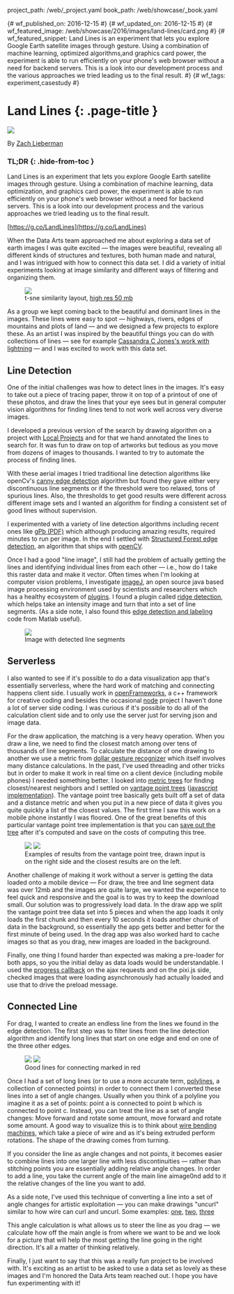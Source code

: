 project_path: /web/_project.yaml
book_path: /web/showcase/_book.yaml

{# wf_published_on: 2016-12-15 #}
{# wf_updated_on: 2016-12-15 #}
{# wf_featured_image: /web/showcase/2016/images/land-lines/card.png #}
{# wf_featured_snippet: Land Lines is an experiment that lets you explore Google Earth satellite images through gesture. Using a combination of machine learning, optimized algorithms,and graphics card power, the experiment is able to run efficiently on your phone's web browser without a need for backend servers. This is a look into our development process and the various approaches we tried leading us to the final result. #}
{# wf_tags: experiment,casestudy #}

# Land Lines {: .page-title }

<img src="/web/showcase/2016/images/land-lines/land-lines.gif" class="attempt-right">

By <a href="https://www.instagram.com/zach.lieberman/">Zach Lieberman</a>

### TL;DR {: .hide-from-toc }

Land Lines is an experiment that lets you explore Google Earth satellite images 
through gesture. Using a combination of machine learning, data optimization, 
and graphics card power, the experiment is able to run efficiently on your 
phone's web browser without a need for backend servers. This is a look into our 
development process and the various approaches we tried leading us to the final 
result.

[https://g.co/LandLines](https://g.co/LandLines)

When the Data Arts team approached me about exploring a data set of earth images 
I was quite excited &mdash; the images were beautiful, revealing all different kinds 
of structures and textures, both human made and natural, and I was intrigued 
with how to connect this data set. I did a variety of initial experiments 
looking at image similarity and different ways of filtering and organizing them.

<figure>
  <img src="/web/showcase/2016/images/land-lines/landlines_casestudy_tsne.jpg"  />
  <figcaption>
    t-sne similarity layout,
    <a href="https://dl.dropboxusercontent.com/u/92337283/misc/result_L_1457431104.png">
      high res 50 mb
    </a>
  </figcaption>
</figure>

As a group we kept coming back to the beautiful and dominant lines in the 
images. These lines were easy to spot &mdash; highways, rivers, edges of mountains 
and plots of land &mdash; and we designed a few projects to explore these. As an 
artist I was inspired by the beautiful things you can do with collections of 
lines &mdash; see for example
[Cassandra C Jones's work with lightning](http://www.cassandracjones.com/lightning-drawing-series)
&mdash; and I was excited to work with this data set. 

## Line Detection

One of the initial challenges was how to detect lines in the images. It's easy 
to take out a piece of tracing paper, throw it on top of a printout of one of 
these photos, and draw the lines that your eye sees but in general computer 
vision algorithms for finding lines tend to not work well across very diverse 
images. 

I developed a previous version of the search by drawing algorithm on a project 
with [Local Projects](https://localprojects.net/) and for that we hand annotated 
the lines to search for. It was fun to draw on top of artworks but tedious as 
you move from dozens of images to thousands. I wanted to try to automate the 
process of finding lines. 

With these aerial images I tried traditional line detection algorithms like 
openCv's [canny edge detection](https://en.wikipedia.org/wiki/Canny_edge_detector)
algorithm but found they gave either very discontinuous line segments or if the
threshold were too relaxed, tons of spurious lines. Also, the thresholds to
get good results were different across different image sets and I wanted an
algorithm for finding a consistent set of good lines without supervision.

I experimented with a variety of line detection algorithms including recent ones 
like [gPb (PDF)](https://www2.eecs.berkeley.edu/Research/Projects/CS/vision/grouping/papers/amfm_pami2010.pdf)
which  although producing amazing results, required minutes to run per image.
In the end I settled with
[Structured Forest edge detection](http://docs.opencv.org/3.1.0/d0/da5/tutorial_ximgproc_prediction.html), 
an algorithm that ships with [openCV](http://opencv.org/). 
 
Once I had a good "line image", I still had the problem of actually getting the 
lines and identifying individual lines from each other &mdash; i.e., how do I take 
this raster data and make it vector. Often times when I'm looking at computer 
vision problems, I investigate [imageJ](https://imagej.nih.gov/ij/), an open 
source java based image processing environment used by scientists and 
researchers which has a healthy ecosystem of 
[plugins](https://imagej.nih.gov/ij/plugins/). I found a plugin called
[ridge detection](http://imagej.net/Ridge_Detection), which helps take an
intensity image and turn that into a set of line segments. (As a side note,
I also found this [edge detection and labeling](http://www.peterkovesi.com/matlabfns/#edgelink)
code from Matlab useful).

<figure>
  <img src="/web/showcase/2016/images/land-lines/landlines_casestudy_3.png" /> 
  <figcaption>Image with detected line segments</figcaption>
</figure> 

## Serverless

I also wanted to see if it's possible to do a data visualization app that's 
essentially serverless, where the hard work of matching and connecting happens 
client side. I usually work in [openFrameworks](http://openframeworks.cc/), a 
c++ framework for creative coding and besides the occasional 
[node](https://nodejs.org/) project I haven't done a lot of server side coding. 
I was curious if it's possible to do all of the calculation client side and to 
only use the server just for serving json and image data. 

For the draw application, the matching is a very heavy operation. When you draw 
a line, we need to find the closest match among over tens of thousands of line 
segments. To calculate the distance of one drawing to another we use a metric 
from [dollar gesture recognizer](https://depts.washington.edu/aimgroup/proj/dollar/)
which itself involves many distance calculations. In the past, I've used threading and 
other tricks but in order to make it work in real time on a client device 
(including mobile phones) I needed something better. I looked into
[metric trees](https://en.wikipedia.org/wiki/Metric_tree) for finding closest/nearest 
neighbors and I settled on [vantage point trees](https://en.wikipedia.org/wiki/Vantage-point_tree)
([javascript implementation](http://fpirsch.github.io/vptree.js/)). The vantage
point tree basically gets built off a set of data and a distance metric and 
when you put in a new piece of data it gives you quite quickly a list of the
closest values. The first time I saw this work on a mobile phone instantly I
was floored. One of the great benefits of this particular vantage point tree
implementation is that you can [save out the tree](https://github.com/fpirsch/vptree.js)
after it's computed and save on the costs of computing this tree. 

<figure class="clearfix">
  <img class="attempt-left" src="/web/showcase/2016/images/land-lines/landlines_casestudy_4.png" />
  <img class="attempt-right" src="/web/showcase/2016/images/land-lines/landlines_casestudy_5.png" /> 
  <figcaption>
    Examples of results from the vantage point tree, drawn input is on the right 
    side and the closest results are on the left.
  </figcaption>
</figure>

Another challenge of making it work without a server is getting the data loaded
onto a mobile device &mdash; For draw, the tree and line segment data was over 12mb
and the images are quite large, we wanted the experience to feel quick and
responsive and the goal is to was try to keep the download small. Our solution
was to progressively load data. In the draw app we split the vantage point tree
data set into 5 pieces and when the app loads it only loads the first chunk and
then every 10 seconds it loads another chunk of data in the background, so
essentially the app gets better and better for the first minute of being used.
In the drag app was also worked hard to cache images so that as you drag, new
images are loaded in the background.

Finally, one thing I found harder than expected was making a pre-loader for both
apps, so you the initial delay as data loads would be understandable. I used the
[progress callback](http://stackoverflow.com/questions/19126994/what-is-the-cleanest-way-to-get-the-progress-of-jquery-ajax-request)
on the ajax requests and on the pixi.js side, checked images that were loading
asynchronously had actually loaded and use that to drive the preload message.

## Connected Line

For drag, I wanted to create an endless line from the lines we found in the edge 
detection. The first step was to filter lines from the line detection algorithm 
and identify long lines that start on one edge and end on one of the three other 
edges.

<figure class="clearfix">
  <img class="attempt-left" src="/web/showcase/2016/images/land-lines/landlines_casestudy_6.png" />
  <img class="attempt-right" src="/web/showcase/2016/images/land-lines/landlines_casestudy_7.png" />
  <figcaption>Good lines for connecting marked in red</figcaption>
</figure>

Once I had a set of long lines (or to use a more accurate term, 
[polylines](http://www.webopedia.com/TERM/P/polyline.html), a collection of 
connected points) in order to connect them I converted these lines into a set of 
angle changes. Usually when you think of a polyline you imagine it as a set of 
points: point a is connected to point b which is connected to point c. Instead, 
you can treat the line as a set of angle changes: Move forward and rotate some 
amount, move forward and rotate some amount. A good way to visualize this is to 
think about [wire bending machines](https://www.youtube.com/watch?v=hSi9ew4bU6o),
which take a piece of wire and as it's being extruded perform rotations.
The shape of the drawing comes from turning. 

If you consider the line as angle changes and not points, it becomes easier to 
combine lines into one larger line with less discontinuities &mdash; rather than 
stitching points you are essentially adding relative angle changes. In order to 
add a line, you take the current angle of the main line aimage0nd add to it the 
relative changes of the line you want to add. 

As a side note, I've used this technique of converting a line into a set of 
angle changes for artistic exploitation &mdash; you can make drawings "uncurl" similar 
to how wire can curl and uncurl. Some examples: 
[one](https://www.instagram.com/p/BLdawsdhDje/?taken-by=zach.lieberman), 
[two](https://www.instagram.com/p/BLps0gkB0F-/?taken-by=zach.lieberman), 
[three](https://www.instagram.com/p/BM4Qd8ZhbrH/?taken-by=zach.lieberman)

This angle calculation is what allows us to steer the line as you drag &mdash; we 
calculate how off the main angle is from where we want to be and we look for a 
picture that will help the most getting the line going in the right direction. 
It's all a matter of thinking relatively.

Finally, I just want to say that this was a really fun project to be involved 
with. It's exciting as an artist to be asked to use a data set as lovely as 
these images and I'm honored the Data Arts team reached out. I hope you have 
fun experimenting with it! 
